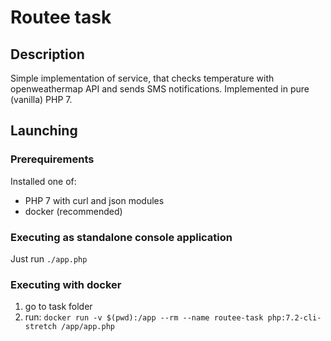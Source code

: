 # Routee task
## Description
Simple implementation of service, that checks temperature with openweathermap API and sends SMS notifications. Implemented in pure (vanilla) PHP 7.
## Launching

### Prerequirements
Installed one of:
* PHP 7 with curl and json modules
* docker (recommended)

### Executing as standalone console application
Just run `./app.php`

### Executing with docker
1. go to task folder
2. run: `docker run -v $(pwd):/app --rm --name routee-task php:7.2-cli-stretch /app/app.php`

